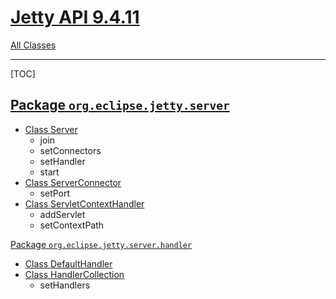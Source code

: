 # [Jetty API 9.4.11](http://www.eclipse.org/jetty/javadoc/9.4.11.v20180605/index.html?overview-summary.html)

[All Classes](http://www.eclipse.org/jetty/javadoc/9.4.11.v20180605/allclasses-noframe.html)

---

[TOC]

## [Package `org.eclipse.jetty.server`](http://www.eclipse.org/jetty/javadoc/9.4.11.v20180605/org/eclipse/jetty/server/package-summary.html)

- [Class Server](http://www.eclipse.org/jetty/javadoc/9.4.11.v20180605/org/eclipse/jetty/server/Server.html)
  - join
  - setConnectors
  - setHandler
  - start
- [Class ServerConnector](http://www.eclipse.org/jetty/javadoc/9.4.11.v20180605/org/eclipse/jetty/server/ServerConnector.html)
  - setPort
- [Class ServletContextHandler](http://www.eclipse.org/jetty/javadoc/9.4.11.v20180605/org/eclipse/jetty/servlet/ServletContextHandler.html)
  - addServlet
  - setContextPath

[Package `org.eclipse.jetty.server.handler`](http://www.eclipse.org/jetty/javadoc/9.4.11.v20180605/org/eclipse/jetty/server/handler/package-summary.html)

- [Class DefaultHandler](http://www.eclipse.org/jetty/javadoc/9.4.11.v20180605/org/eclipse/jetty/server/handler/DefaultHandler.html)
- [Class HandlerCollection](http://www.eclipse.org/jetty/javadoc/9.4.11.v20180605/org/eclipse/jetty/server/handler/HandlerCollection.html)
  - setHandlers
